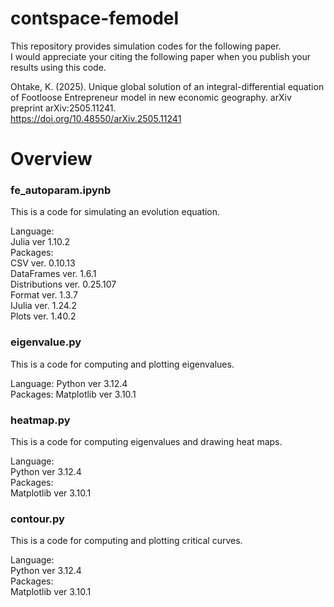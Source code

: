 # contspace-femodel

This repository provides simulation codes for the following paper.  
I would appreciate your citing the following paper when you publish your results using this code.

Ohtake, K. (2025). Unique global solution of an integral-differential equation of Footloose Entrepreneur model in new economic geography. arXiv preprint arXiv:2505.11241.  
<a href="https://doi.org/10.48550/arXiv.2505.11241" target="_blank" rel="noopener noreferrer">https://doi.org/10.48550/arXiv.2505.11241</a>

# Overview
### fe_autoparam.ipynb  
This is a code for simulating an evolution equation.

Language:  
Julia ver 1.10.2  
Packages:  
CSV ver. 0.10.13  
DataFrames ver. 1.6.1  
Distributions ver. 0.25.107  
Format ver. 1.3.7  
IJulia ver. 1.24.2  
Plots ver. 1.40.2  

### eigenvalue.py  
This is a code for computing and plotting eigenvalues.

Language: Python ver 3.12.4  
Packages: Matplotlib ver 3.10.1

### heatmap.py  
This is a code for computing eigenvalues and drawing heat maps.

Language:  
Python ver 3.12.4   
Packages:  
Matplotlib ver 3.10.1

### contour.py
This is a code for computing and plotting critical curves.

Language:  
Python ver 3.12.4   
Packages:  
Matplotlib ver 3.10.1
